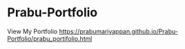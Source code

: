 # Prabu-Portfolio
 
View My Portfolio https://prabumariyappan.github.io/Prabu-Portfolio/prabu_portifolio.html

